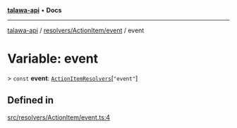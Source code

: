 [**talawa-api**](../../../../README.md) • **Docs**

***

[talawa-api](../../../../modules.md) / [resolvers/ActionItem/event](../README.md) / event

# Variable: event

\> `const` **event**: [`ActionItemResolvers`](../../../../types/generatedGraphQLTypes/type-aliases/ActionItemResolvers.md)\[`"event"`\]

## Defined in

[src/resolvers/ActionItem/event.ts:4](https://github.com/PalisadoesFoundation/talawa-api/blob/2f8fb6988cd34004fbbf76550c8eef691b861a19/src/resolvers/ActionItem/event.ts#L4)
